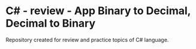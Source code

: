 # C# - review - App Binary to Decimal, Decimal to Binary

Repository created for review and practice topics of C# language.